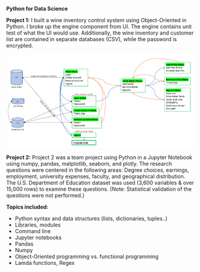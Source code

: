 **Python for Data Science**  
  
**Project 1:**  I built a wine inventory control system using Object-Oriented in Python. I broke up the engine component from UI. The engine contains unit test of what the UI would use. Additionally, the wine inventory and customer list are contained in separate databases (CSV), while the password is encrypted.  

![test](https://github.com/CraigGo/Portfolio/blob/master/Python%20for%20Data%20Science/Workflow.PNG)



**Project 2:** Project 2 was a team project using Python in a Jupyter Notebook using numpy, pandas, matplotlib, seaborn, and plotly. The research questions were centered in the following areas: Degree choices, earnings, employment, university expenses, faculty, and geographical distribution. The U.S. Department of Education dataset was used (3,600 variables & over 15,000 rows) to examine these questions. (Note: Statistical validation of the questions were not performed.)  
  
**Topics included:**  
  
- Python syntax and data structures (lists, dictionaries, tuples..)  
- Libraries, modules  
- Command line  
- Jupyter notebooks  
- Pandas  
- Numpy  
- Object-Oriented programming vs. functional programming  
- Lamda functions, Regex  

